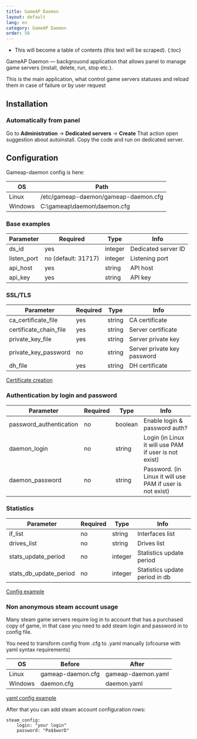 ```yaml
---
title: GameAP Daemon
layout: default
lang: en
category: GameAP Daemon
order: 50
---
```


* This will become a table of contents (this text will be scraped).
{:toc}

GameAP Daemon — backgrouond application that allows panel to manage game servers (install, delete, run, stop etc.).

This is the main application, what control game servers statuses and reload them in case of failure or by user request

## Installation

### Automatically from panel

Go to **Administration** -> **Dedicated servers** -> **Create**
That action open suggestion about autoinstall. Copy the code and run on dedicated server.

## Configuration

Gameap-daemon config is here:

| OS         | Path
|------------|------------
| Linux      | /etc/gameap-daemon/gameap-daemon.cfg
| Windows    | C:\gameap\daemon\daemon.cfg

### Base examples

| Parameter                 | Required              | Type       | Info
|---------------------------|-----------------------|------------|------------
| ds_id                     | yes                   | integer    | Dedicated server ID
| listen_port               | no (default: 31717)   | integer    | Listening port
| api_host                  | yes                   | string     | API host
| api_key                   | yes                   | string     | API key


### SSL/TLS

| Parameter                 | Required              | Type      | Info
|---------------------------|-----------------------|-----------|------------
| ca_certificate_file       | yes                   | string    | CA certificate
| certificate_chain_file    | yes                   | string    | Server certificate
| private_key_file          | yes                   | string    | Server private key
| private_key_password      | no                    | string    | Server private key password
| dh_file                   | yes                   | string    | DH certificate

[Certificate creation](https://github.com/gameap/GDaemon2#creating-certificates)

### Authentication by login and password

| Parameter                 | Required              | Type      | Info
|---------------------------|-----------------------|-----------|------------
| password_authentication   | no                    | boolean   | Enable login & password auth?
| daemon_login              | no                    | string    | Login (in Linux it will use PAM if user is not exist)
| daemon_password           | no                    | string    | Password. (in Linux it will use PAM if user is not exist)

### Statistics

| Parameter                 | Required              | Type       | Info
|---------------------------|-----------------------|-----------|------------
| if_list                   | no                    | string    | Interfaces list
| drives_list               | no                    | string    | Drives list
| stats_update_period       | no                    | integer   | Statistics update period
| stats_db_update_period    | no                    | integer   | Statistics update period in db

[Config example](https://github.com/gameap/GDaemon2#example-daemoncfg)

### Non anonymous steam account usage

Many steam game servers require log in to account that has a purchased copy of game, in that case you need to add steam login and password in to config file.

You need to transform config from .cfg to .yaml manually (ofcourse with yaml syntax requirements)

| OS         | Before            | After
|------------|-------------------|------------
| Linux      | gameap-daemon.cfg | gameap-daemon.yaml
| Windows    | daemon.cfg        | daemon.yaml

[yaml config example](https://github.com/gameap/daemon/blob/master/config/gameap-daemon.yaml)

After that you can add steam account configuration rows:

```
steam_config:
    login: "your login"
    password: "Pa$$worD"
```
